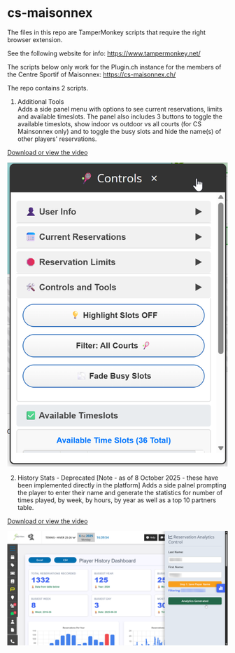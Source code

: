 # cs-maisonnex
The files in this repo are TamperMonkey scripts that require the right browser extension.

See the following website for info:
https://www.tampermonkey.net/

The scripts below only work for the Plugin.ch instance for the members of the Centre Sportif of Maisonnex:
https://cs-maisonnex.ch/


The repo contains 2 scripts.
1. Additional Tools  
Adds a side panel menu with options to see current reservations, limits and available timeslots. The panel also includes 3 buttons to toggle the available timeslots, show indoor vs outdoor vs all courts (for CS Mainsonnex only) and to toggle the busy slots and hide the name(s) of other players' reservations.

[Download or view the video](assets/chrome_VO3EqLCrOV.mp4)

![Screenshot](assets/05vEsYQFrl.png)

2. History Stats  - Deprecated
[Note - as of 8 October 2025 - these have been implemented directly in the platform] 
Adds a side palnel prompting the player to enter their name and generate the statistics for number of times played, by week, by hours, by year as well as a top 10 partners table. 

[Download or view the video](assets/chrome_eejo4gbObP.mp4)

![Screenshot](assets/o1kX8vcTjj.png)
